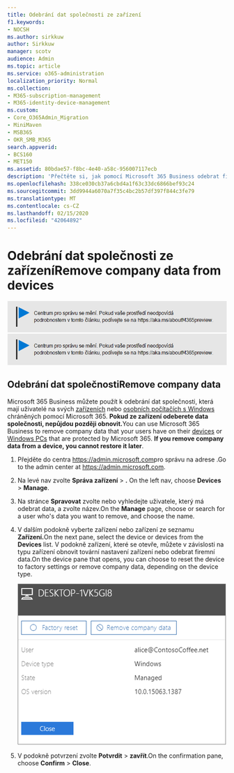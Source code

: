 ```yaml
---
title: Odebrání dat společnosti ze zařízení
f1.keywords:
- NOCSH
ms.author: sirkkuw
author: Sirkkuw
manager: scotv
audience: Admin
ms.topic: article
ms.service: o365-administration
localization_priority: Normal
ms.collection:
- M365-subscription-management
- M365-identity-device-management
ms.custom:
- Core_O365Admin_Migration
- MiniMaven
- MSB365
- OKR_SMB_M365
search.appverid:
- BCS160
- MET150
ms.assetid: 80bdae57-f8bc-4e40-a58c-956007117ecb
description: 'Přečtěte si, jak pomocí Microsoft 365 Business odebrat firemní data z uživatelských zařízení nebo počítačů se systémem Windows. '
ms.openlocfilehash: 338ce030cb37a6cbd4a1f63c33dc6866bef93c24
ms.sourcegitcommit: 3dd9944a6070a7f35c4bc2b57df397f844c3fe79
ms.translationtype: MT
ms.contentlocale: cs-CZ
ms.lasthandoff: 02/15/2020
ms.locfileid: "42064892"
---
```

# <a name="remove-company-data-from-devices"></a><span data-ttu-id="0879f-103">Odebrání dat společnosti ze zařízení</span><span class="sxs-lookup"><span data-stu-id="0879f-103">Remove company data from devices</span></span>

<span data-ttu-id="0879f-104">[![Popis s informacemi o tom, jak se mění centrum pro správu. Další podrobnosti najdete na aka.ms/aboutM365preview.](../media/m365admincenterchanging.png)](https://docs.microsoft.com/office365/admin/microsoft-365-admin-center-preview)</span><span class="sxs-lookup"><span data-stu-id="0879f-104">[![Label to let you know the admin center is changing and you can find more details at aka.ms/aboutM365preview.](../media/m365admincenterchanging.png)](https://docs.microsoft.com/office365/admin/microsoft-365-admin-center-preview)</span></span>

## <a name="remove-company-data"></a><span data-ttu-id="0879f-105">Odebrání dat společnosti</span><span class="sxs-lookup"><span data-stu-id="0879f-105">Remove company data</span></span>

<span data-ttu-id="0879f-p101">Microsoft 365 Business můžete použít k odebrání dat společnosti, která mají uživatelé na svých [zařízeních](app-protection-settings-for-android-and-ios.md) nebo [osobních počítačích s Windows](protection-settings-for-windows-10-devices.md) chráněných pomocí Microsoft 365. **Pokud ze zařízení odeberete data společnosti, nepůjdou později obnovit.**</span><span class="sxs-lookup"><span data-stu-id="0879f-p101">You can use Microsoft 365 Business to remove company data that your users have on their [devices](app-protection-settings-for-android-and-ios.md) or [Windows PCs](protection-settings-for-windows-10-devices.md) that are protected by Microsoft 365. **If you remove company data from a device, you cannot restore it later**.</span></span> 
  
1. <span data-ttu-id="0879f-108">Přejděte do centra <a href="https://go.microsoft.com/fwlink/p/?linkid=837890" target="_blank">https://admin.microsoft.com</a>pro správu na adrese .</span><span class="sxs-lookup"><span data-stu-id="0879f-108">Go to the admin center at <a href="https://go.microsoft.com/fwlink/p/?linkid=837890" target="_blank">https://admin.microsoft.com</a>.</span></span>
    
2. <span data-ttu-id="0879f-109">Na levé nav zvolte **Správa zařízení** \> **.**  </span><span class="sxs-lookup"><span data-stu-id="0879f-109">On the left nav, choose **Devices**  \> **Manage**.</span></span>
  
3. <span data-ttu-id="0879f-110">Na stránce **Spravovat** zvolte nebo vyhledejte uživatele, který má odebrat data, a zvolte název.</span><span class="sxs-lookup"><span data-stu-id="0879f-110">On the **Manage** page, choose or search for a user who's data you want to remove, and choose the name.</span></span> 
    
4. <span data-ttu-id="0879f-111">V dalším podokně vyberte zařízení nebo zařízení ze seznamu **Zařízení.**</span><span class="sxs-lookup"><span data-stu-id="0879f-111">On the next pane, select the device or devices from the **Devices** list.</span></span> <span data-ttu-id="0879f-112">V podokně zařízení, které se otevře, můžete v závislosti na typu zařízení obnovit tovární nastavení zařízení nebo odebrat firemní data.</span><span class="sxs-lookup"><span data-stu-id="0879f-112">On the device pane that opens, you can choose to reset the device to factory settings or remove company data, depending on the device type.</span></span> 
    
    ![V podokně odebrat data společnosti vyberte zařízení, ze kterého chcete data odebrat.](../media/resetorremove.png)
  
5. <span data-ttu-id="0879f-114">V podokně potvrzení zvolte **Potvrdit** \> **zavřít**.</span><span class="sxs-lookup"><span data-stu-id="0879f-114">On the confirmation pane, choose **Confirm** \> **Close**.</span></span>
    


